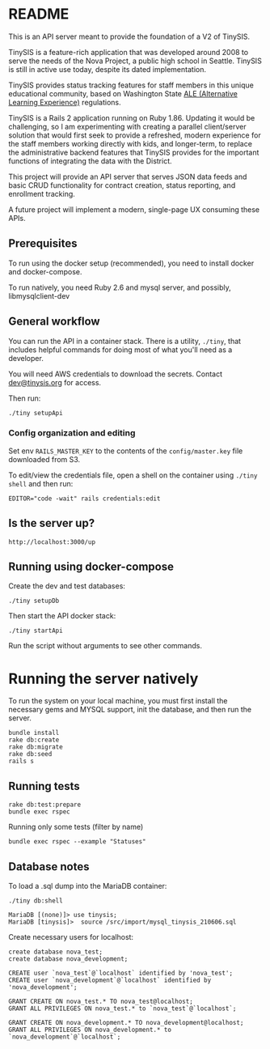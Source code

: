 # README

This is an API server meant to provide the foundation of a V2 of TinySIS.

TinySIS is a feature-rich application that was developed around 2008 to serve the needs of the Nova Project, a public high school in Seattle. TinySIS is still in active use today, despite its dated implementation.

TinySIS provides status tracking features for staff members in this unique educational community, based on Washington State [ALE (Alternative Learning Experience)](http://www.k12.wa.us/ALD/AlternativeLearning) regulations.

TinySIS is a Rails 2 application running on Ruby 1.86. Updating it would be challenging, so I am experimenting with creating a parallel client/server solution that would first seek to provide a refreshed, modern experience for the staff members working directly with kids, and longer-term, to replace the administrative backend features that TinySIS provides for the important functions of integrating the data with the District.

This project will provide an API server that serves JSON data feeds and basic CRUD functionality for contract creation, status reporting, and enrollment tracking. 

A future project will implement a modern, single-page UX consuming these APIs.

## Prerequisites

To run using the docker setup (recommended), you need to install docker and docker-compose.

To run natively, you need Ruby 2.6 and mysql server, and possibly, libmysqlclient-dev

## General workflow

You can run the API in a container stack. There is a utility, `./tiny`, that includes helpful commands
for doing most of what you'll need as a developer.

You will need AWS credentials to download the secrets. Contact dev@tinysis.org for access.

Then run:

    ./tiny setupApi

### Config organization and editing

Set env `RAILS_MASTER_KEY` to the contents of the `config/master.key` file downloaded from S3.

To edit/view the credentials file, open a shell on the container using `./tiny shell` and then run:

    EDITOR="code -wait" rails credentials:edit

## Is the server up?

    http://localhost:3000/up

## Running using docker-compose

Create the dev and test databases:

    ./tiny setupDb

Then start the API docker stack:

    ./tiny startApi

Run the script without arguments to see other commands. 

# Running the server natively

To run the system on your local machine, you must first install the necessary gems and MYSQL support, init the database,
and then run the server.

    bundle install
    rake db:create
    rake db:migrate
    rake db:seed
    rails s

## Running tests

    rake db:test:prepare
    bundle exec rspec

Running only some tests (filter by name)

    bundle exec rspec --example "Statuses"

## Database notes

To load a .sql dump into the MariaDB container:

    ./tiny db:shell

    MariaDB [(none)]> use tinysis;   
    MariaDB [tinysis]>  source /src/import/mysql_tinysis_210606.sql

Create necessary users for localhost:

    create database nova_test;
    create database nova_development;

    CREATE user `nova_test`@`localhost` identified by 'nova_test';
    CREATE user `nova_development`@`localhost` identified by 'nova_development';

    GRANT CREATE ON nova_test.* TO nova_test@localhost;
    GRANT ALL PRIVILEGES ON nova_test.* to `nova_test`@`localhost`;

    GRANT CREATE ON nova_development.* TO nova_development@localhost;
    GRANT ALL PRIVILEGES ON nova_development.* to `nova_development`@`localhost`;
